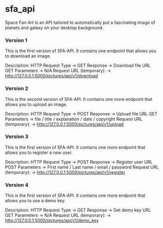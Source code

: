 # sfa_api
Space Fan Art is an API tailored to automatically put a fascinating image of planets and galaxy on your desktop background.


### Version 1
This is the first version of SFA-API. It contains one endpoint that allows you to download an image.

Description:
HTTP Request Type -> GET
Response -> Download file
URL GET Parameters -> N/A
Request URL (temporary): -> http://127.0.0.1:5000/pictures/api/v1/download

### Version 2
This is the second version of SFA-API. It contains one more endpoint that allows you to upload an image.

Description:
HTTP Request Type -> POST
Response -> Upload file
URL GET Parameters -> file / title / explanation / date / copyright
Request URL (temporary): -> http://127.0.0.1:5000/pictures/api/v1/upload

### Version 3
This is the first version of SFA-API. It contains one more endpoint that allows you to register a new user.

Description:
HTTP Request Type -> POST
Response -> Register user
URL POST Parameters -> First name / Last name / email / password
Request URL (temporary): -> http://127.0.0.1:5000/pictures/api/v1/register

### Version 4
This is the first version of SFA-API. It contains one more endpoint that allows you to use a demo key.

Description:
HTTP Request Type -> GET
Response -> Get demo key
URL GET Parameters -> N/A
Request URL (temporary): -> http://127.0.0.1:5000/pictures/api/v1/demo_key



